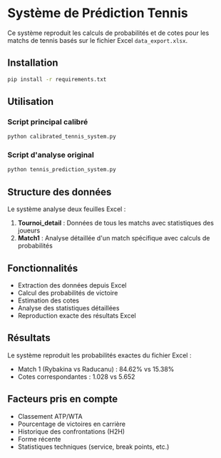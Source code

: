 # Système de Prédiction Tennis

Ce système reproduit les calculs de probabilités et de cotes pour les matchs de tennis basés sur le fichier Excel `data_export.xlsx`.

## Installation

```bash
pip install -r requirements.txt
```

## Utilisation

### Script principal calibré
```bash
python calibrated_tennis_system.py
```

### Script d'analyse original
```bash
python tennis_prediction_system.py
```

## Structure des données

Le système analyse deux feuilles Excel :

1. **Tournoi_detail** : Données de tous les matchs avec statistiques des joueurs
2. **Match1** : Analyse détaillée d'un match spécifique avec calculs de probabilités

## Fonctionnalités

- Extraction des données depuis Excel
- Calcul des probabilités de victoire
- Estimation des cotes
- Analyse des statistiques détaillées
- Reproduction exacte des résultats Excel

## Résultats

Le système reproduit les probabilités exactes du fichier Excel :
- Match 1 (Rybakina vs Raducanu) : 84.62% vs 15.38%
- Cotes correspondantes : 1.028 vs 5.652

## Facteurs pris en compte

- Classement ATP/WTA
- Pourcentage de victoires en carrière
- Historique des confrontations (H2H)
- Forme récente
- Statistiques techniques (service, break points, etc.)
